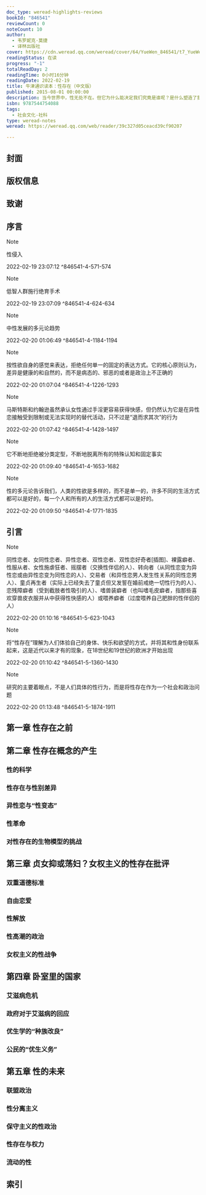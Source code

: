 ```yaml
---
doc_type: weread-highlights-reviews
bookId: "846541"
reviewCount: 0
noteCount: 10
author:
  - 韦罗妮克·莫捷
  - 译林出版社
cover: https://cdn.weread.qq.com/weread/cover/64/YueWen_846541/t7_YueWen_846541.jpg
readingStatus: 在读
progress: "-1"
totalReadDay: 2
readingTime: 0小时16分钟
readingDate: 2022-02-19
title: 牛津通识读本：性存在（中文版）
published: 2015-08-01 00:00:00
description: 当今世界中，性无处不在。但它为什么能决定我们究竟是谁呢？是什么塑造了我们的性存在，我们的性存在又是如何塑造了我们？我们对于性的态度因为女性主义、宗教和艾滋病病毒发生了哪些改变？《性存在》这本性学小百科不仅讨论了上述问题，而且探究了性规范的历史演变，分析了当今围绕性和性存在的主要争议，特别是女性主义、恋童癖、同性恋政治、性教育、优生学等概念。
isbn: 9787544754088
tags:
  - 社会文化-社科
type: weread-notes
weread: https://weread.qq.com/web/reader/39c327d05ceacd39cf90207

---
```



## 封面

## 版权信息

## 致谢

## 序言

> [!NOTE] 
> 性侵入
> 
> 2022-02-19 23:07:12 ^846541-4-571-574

> [!NOTE] 
> 低智人群施行绝育手术
> 
> 2022-02-19 23:07:09 ^846541-4-624-634

> [!NOTE] 
> 中性发展的多元论趋势
> 
> 2022-02-20 01:06:49 ^846541-4-1184-1194

> [!NOTE] 
> 按性欲自身的感觉来表达，拒绝任何单一的固定的表达方式。它的核心原则认为，差异是健康的和自然的，而不是病态的、邪恶的或者是政治上不正确的
> 
> 2022-02-20 01:07:04 ^846541-4-1226-1293

> [!NOTE] 
> 马斯特斯和约翰逊虽然承认女性通过手淫更容易获得快感，但仍然认为它是在异性恋接触受到限制或无法实现时的替代活动，只不过是“退而求其次”的行为
> 
> 2022-02-20 01:07:42 ^846541-4-1428-1497

> [!NOTE] 
> 它不断地拒绝被分类定型，不断地脱离所有的特殊认知和固定事实
> 
> 2022-02-20 01:09:40 ^846541-4-1653-1682

> [!NOTE] 
> 性的多元论告诉我们，人类的性欲是多样的，而不是单一的，许多不同的生活方式都可以是好的，每一个人和所有的人的生活方式都可以是好的。
> 
> 2022-02-20 01:09:50 ^846541-4-1771-1835

## 引言

> [!NOTE] 
> 同性恋者、女同性恋者、异性恋者、双性恋者、双性恋好奇者[插图]、裸露癖者、性服从者、女性施虐狂者、摇摆者（交换性伴侣的人）、转向者（从同性恋变为异性恋或由异性恋变为同性恋的人）、交易者（和异性恋男人发生性关系的同性恋男人）、童贞再生者（实际上已经失去了童贞但又发誓在婚前戒绝一切性行为的人）、恋残障癖者（受到截肢者性吸引的人）、嗜兽装癖者（也叫嗜毛皮癖者，指那些喜欢穿兽皮衣服并从中获得性快感的人）或喂养癖者（过度喂养自己肥胖的性伴侣的人）
> 
> 2022-02-20 01:10:16 ^846541-5-623-1043

> [!NOTE] 
> 将“性存在”理解为人们体验自己的身体、快乐和欲望的方式，并将其和性身份联系起来，这是近代以来才有的现象，在18世纪和19世纪的欧洲才开始出现
> 
> 2022-02-20 01:10:42 ^846541-5-1360-1430

> [!NOTE] 
> 研究的主要着眼点，不是人们具体的性行为，而是将性存在作为一个社会和政治问题
> 
> 2022-02-20 01:13:48 ^846541-5-1874-1911

## 第一章 性存在之前

## 第二章 性存在概念的产生

### 性的科学

### 性存在与性别差异

### 异性恋与“性变态”

### 性革命

### 对性存在的生物模型的挑战

## 第三章 贞女抑或荡妇？女权主义的性存在批评

### 双重道德标准

### 自由恋爱

### 性解放

### 性高潮的政治

### 女权主义的性战争

## 第四章 卧室里的国家

### 艾滋病危机

### 政府对于艾滋病的回应

### 优生学的“种族改良”

### 公民的“优生义务”

## 第五章 性的未来

### 联盟政治

### 性分离主义

### 保守主义的性政治

### 性存在与权力

### 流动的性

## 索引


